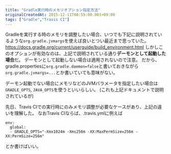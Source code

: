 ```yaml
---
title: "Gradle実行時のメモリオプション指定方法"
originalCreatedAt: 2015-12-11T00:55:00.001+09:00
tags: ["Gradle","Travis CI"]
---
```

Gradleを実行する時のメモリを調整したい場合、いつでも下記に説明されているような`org.gradle.jvmargs`を使えば良いとつい最近まで思っていた。
https://docs.gradle.org/current/userguide/build_environment.html
しかしこのオプションが有効なのは、上記で説明されている通り**デーモンとして起動した場合**だ。
デーモンとして起動しない場合は適用されないので注意。
だから、gradle.propertiesに`org.gradle.daemon=false`と書いておきながら`org.gradle.jvmargs=...`とか書いていても意味がない。

デーモン起動でない場合にメモリなどのJVMパラメータを指定したい場合は`GRADLE_OPTS`, `JAVA_OPTS`を使うといいらしい。
(これも上記ドキュメントで説明されているが)

先日、Travis CIでの実行時にのみメモリ調整が必要なケースがあり、上記の違いを理解した。
なおTravis CIならば、.travis.ymlに例えば

```
env:
  global:
  - GRADLE_OPTS="-Xmx1024m -Xms256m -XX:MaxPermSize=256m -XX:PermSize=256m"
```

とか書けばいい。
<!--more-->
